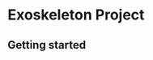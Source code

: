 # Exoskeleton Project

## Getting started



<!-- # Exoskeleton Project
To design an upper body exoskeleton which would reduce the chance of repetitive strain injury and provide feedback on the users's posture.

## Documentation
http://docs.uabiomed.ca/

## Getting started
These instructions will get you a copy of the project up and running on your local machine for development and testing purposes.

## Installation
Based on your operating system, follow the guides below to install the Arduino IDE and pySerial followed by cloning this repo to your local system. After this, the Makefile must be edited for each user.

### OS Independent Instructions
#### Clone the exoskeleton repo locally

```
git clone https://github.com/ualbertabiomed/exoskeleton.git --recursive
```
### Initial Windows and MacOS Instructions
#### Clone the Arduino-Makefile repo locally

```
git clone https://github.com/sudar/Arduino-Makefile.git
```

Based on your operating system, follow the guides below to install the Arduino IDE and pySerial. After this, copy the 'Makefile-OStemplate' that corresponds to your system from setup/ to src/ . Rename it to Makefile and edit it according to your system paths and requirements - this must be done for each user. Makefile is in the .gitignore so you dont have to worry about commiting this file to the repository.

#### Install Cygwin
- Cygwin is an open source project which provides the functionality of Linux distribution on Windows
1. Download Cygwin 32 or 64-bit version (according to your requirement) from the following page and save it to a known location (ex. the Desktop),
   - https://www.cygwin.com/
2. When a waning window pops up, click Yes.
3. Click Next.
4. Choose 'Install from Internet' option and then click Next.
5. Choose your desired directory by clicking on Browse button. Choose 'All Users (Recommended)' and then click Next.
6. Choose the local package directory where you would like your installation files to be placed (dont delete this folder in the future; its name will be long and weird, mine is http%3a%2f%2fcygwin.mirror.constant.com%2f). Click Next.
7. Choose 'Direct Connection' if you are using Internet with plug and play device. Click Next.
8. Choose any download site preferably "cygwin.mirror.constant.com" and then click Next.
9. In the top left corner of the package manager click the drop down list named view and select the option ‘Category’
10. To install a package you will first find it using the search bar and navigating to the correct category of software. Beside each package there is a column titled ‘new’. In this box if you see the label 'skip' in front of a package then this package is not currently installed. To select a package for installation click the drop down and select the highest version number which is a non-beta release (the latest version will typically be lower in the list). If you see the label 'Keep', leave as it is - this means that there is a current version of this package already installed. In the following instructions you will see many packages returned by your search results. It is very important that you select the packages whose names exactly match what is listed below. Install the latest (non-beta versions) of the following minimal packages for Cygwin:

    - gcc-core: GNU Compiler Collection (C,OpenMP) - To select this package, type 'gcc-core' in search bar and hit Enter. Expand 'Devel'.

    - make: The GNU version of the 'make' utility - Again type 'make' in the search bar and hit Enter. Again expand 'Devel' by clicking corresponding + button.

    - vim: Vi Improved - enhanced vi editor - Do the same but this time search vim and it should be in 'Editors' category.

    - Perl: Perl programming language interpreter - Search perl and expand the interpreters category.

    - Python2: Python programming language interpreter - Search python and expand the interpreters category.

11. Click Next.
12. Review the changes and then click Next.
13. Wait for the download and installation to finish
14. Keep default check boxes of placing an icon on the Desktop (this is important because you use this shortcut to open the cygwin terminal) and then click Finish.
15. Move the cygwin setup application that you downloaded in step 1 to the cygwin installation folder from step 5. If you ever need to install a new package, update a package, or remove a package, you simply rerun this ‘setup’ tool (it doesnt actually reinstall anything at this point it just updates files).

#### Install pySerial
1. Open the cygwin terminal using the shortcut that was placed on your desktop during installation.
2. Enter the following command to install pip (a python package installer) by copying and pasting:
   - ```/usr/bin/python2 -m ensurepip```
3. Now enter the following to use pip to install the pySerial python package:
   - ```pip install pyserial```

#### Install PuTTY
1. Follow this guide to install:
   - https://www.ssh.com/ssh/putty/windows/install
2. Open PuTTY. Create a new saved session for the com4 serial port:
3. In the textbox under ‘Saved Sessions’ type a name to save the settings we are about to set under (example scom4).
4. Click the ‘Serial’ radio dial above.
5. In the ‘Serial line’ textbox, which should have just appeared, type ‘COM4’ and set speed to 9600.
6. On the left hand side in the categories pane, under Session, click logging.
7. Click the radio dials “All session output” and “Always overwrite it”.
8. Optionally click browse and choose where you want serial output logs to be saved and under what name (keeping the default installation to be in your PuTTY installation directory with the name putty.log is fine).
9. On the left hand side in the categories pane, click Session.
10. Click the save button on the right hand side.

#### Clone exoskeleton repo
Clone the exoskeleton repository to your computer (see other section…)

#### Possible issues
- Anti-virus blocks cygwin bash commands (mkdir, rm, cd , etc). Permission denied errors can be fixed if the user disables anti-virus for cygwin.
- If you get an error message when performing a `make upload` command (saying something about being unable to configure the port) then try opening the Arduino IDE and then compile and upload a blank sketch (with just an empty setup and loop) before you try ‘make upload’ again. Something about uploading a sketch using the Arduino IDE seems to help windows find the port in the future...

### MacOS
**Pre - requisites:** basic knowledge of terminal and navigating macOS file system

**1. Install Arduino IDE**
- [Install](https://www.arduino.cc/en/main/software)
      - Choose MacOS X
- Installation Guide for MacOS X [here](https://www.arduino.cc/en/guide/macOSX)

**2. Install MacPorts**
- [Install](https://guide.macports.org/chunked/installing.macports.html)
      - Download the correct package installer based on MacOS version
      - To check MacOS version, click on the "Apple" on the top left and then "About this Mac"

**3. Install pySerial**
- In the terminal:
```
sudo port install py27-serial
```

**3. Clone exoskeleton repo**
```
git clone https://github.com/ualbertabiomed/exoskeleton.git
```

**4. Configure the Makefile**
- Uncomment only the MacOS section

### Linux
**Pre-requisites:**
- Basic knowledge of bash terminal and navigating Linux file system
- Sudo privileges


**1. Install Arduino IDE**
- [Install](https://www.arduino.cc/en/main/software)
      - Choose Linux (32bit or 64bit depending on your computer)
- Installation Guide for Linux [here](https://www.arduino.cc/en/Guide/Linux)
      - Follow up to and including "Run the install script"
- Store the installation folder somewhere you will remember (ex. `home` directory or `/usr/share`)
- *Troubleshooting* you may need to run `chmod +x install.sh` prior to running `./install.sh`

**2. Install pySerial**
- In the terminal:
```
pip install pyserial
```
- Note: pip should already be installed on most linux machines if python 2 or python 3 is installed

**3. Install Arduino Makefile**
```
sudo apt-get install arduino-mk
echo 'export ARDUINO_DIR={Path to Arduino installation}' >> ~/.bashrc
echo 'export ARDMK_DIR=/usr/share/arduino' >> ~/.bashrc
echo 'export AVR_TOOLS_DIR=/usr/include' >> ~/.bashrc
echo 'export BOARD_TAG=mega2560' >> ~/.bashrc
```
- Uncomment only the Linux section

**1. Clone exoskeleton repo**
```
git clone https://github.com/ualbertabiomed/exoskeleton.git
cd exoskeleton
```

**2. Run install script**
```
sudo chmod +x setup/install-linux.sh
sudo ./setup/install-linux.sh
```

## Troubleshooting
`-mmcu=` error. *Solution:* define BOARD_TAG and BOARD_SUB

---
## Running the tests
Explain how to run the automated tests for this system.
Break down into end to end tests: Explain what thest tests test and why.
       .
## License
This project is licensed under the MIT license        .

## Acknowledgements
Hat tip to anyone whose code was used, inspiration, references, etc.

## Legacy
The legacy code folder was removed as of commit
[a36a24df2f4bcaecfa03a197b8b9ec66118a99ba](https://github.com/ualbertabiomed/exoskeleton/commit/a36a24df2f4bcaecfa03a197b8b9ec66118a99ba)

 -->
